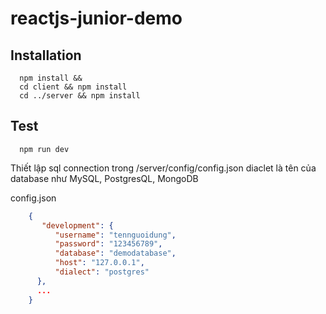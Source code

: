 # reactjs-junior-demo

## Installation
```
  npm install &&
  cd client && npm install
  cd ../server && npm install
```
## Test
```
  npm run dev
```
Thiết lập sql connection trong /server/config/config.json
diaclet là tên của database như MySQL, PostgresQL, MongoDB

config.json
```json
    {
       "development": {
          "username": "tennguoidung",
          "password": "123456789",
          "database": "demodatabase",
          "host": "127.0.0.1",
          "dialect": "postgres"
      },
      ...
    }
```
